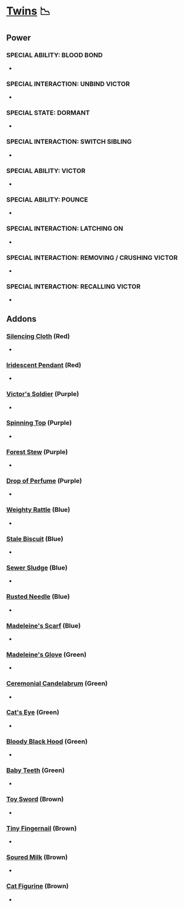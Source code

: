 # [Twins](<https://deadbydaylight.wiki.gg/wiki/Charlotte_%26_Victor_Deshayes>) 📉

## Power

### SPECIAL ABILITY: BLOOD BOND

-


### SPECIAL INTERACTION: UNBIND VICTOR

-


### SPECIAL STATE: DORMANT

-


### SPECIAL INTERACTION: SWITCH SIBLING

-


### SPECIAL ABILITY: VICTOR

-


### SPECIAL ABILITY: POUNCE

-


### SPECIAL INTERACTION: LATCHING ON

-


### SPECIAL INTERACTION: REMOVING / CRUSHING VICTOR

-


### SPECIAL INTERACTION: RECALLING VICTOR

-


## Addons

### [Silencing Cloth](<https://deadbydaylight.wiki.gg/wiki/Silencing_Cloth>) (Red)

-


### [Iridescent Pendant](<https://deadbydaylight.wiki.gg/wiki/Iridescent_Pendant>) (Red)

-


### [Victor's Soldier](<https://deadbydaylight.wiki.gg/wiki/Victor%27s_Soldier>) (Purple)

-


### [Spinning Top](<https://deadbydaylight.wiki.gg/wiki/Spinning_Top>) (Purple)

-


### [Forest Stew](<https://deadbydaylight.wiki.gg/wiki/Forest_Stew>) (Purple)

-


### [Drop of Perfume](<https://deadbydaylight.wiki.gg/wiki/Drop_of_Perfume>) (Purple)

-


### [Weighty Rattle](<https://deadbydaylight.wiki.gg/wiki/Weighty_Rattle>) (Blue)

-


### [Stale Biscuit](<https://deadbydaylight.wiki.gg/wiki/Stale_Biscuit>) (Blue)

-


### [Sewer Sludge](<https://deadbydaylight.wiki.gg/wiki/Sewer_Sludge>) (Blue)

-


### [Rusted Needle](<https://deadbydaylight.wiki.gg/wiki/Rusted_Needle>) (Blue)

-


### [Madeleine's Scarf](<https://deadbydaylight.wiki.gg/wiki/Madeleine%27s_Scarf>) (Blue)

-


### [Madeleine's Glove](<https://deadbydaylight.wiki.gg/wiki/Madeleine%27s_Glove>) (Green)

-


### [Ceremonial Candelabrum](<https://deadbydaylight.wiki.gg/wiki/Ceremonial_Candelabrum>) (Green)

-


### [Cat's Eye](<https://deadbydaylight.wiki.gg/wiki/Cat%27s_Eye>) (Green)

-


### [Bloody Black Hood](<https://deadbydaylight.wiki.gg/wiki/Bloody_Black_Hood>) (Green)

-


### [Baby Teeth](<https://deadbydaylight.wiki.gg/wiki/Baby_Teeth>) (Green)

-


### [Toy Sword](<https://deadbydaylight.wiki.gg/wiki/Toy_Sword>) (Brown)

-


### [Tiny Fingernail](<https://deadbydaylight.wiki.gg/wiki/Tiny_Fingernail>) (Brown)

-


### [Soured Milk](<https://deadbydaylight.wiki.gg/wiki/Soured_Milk>) (Brown)

-


### [Cat Figurine](<https://deadbydaylight.wiki.gg/wiki/Cat_Figurine>) (Brown)

-
